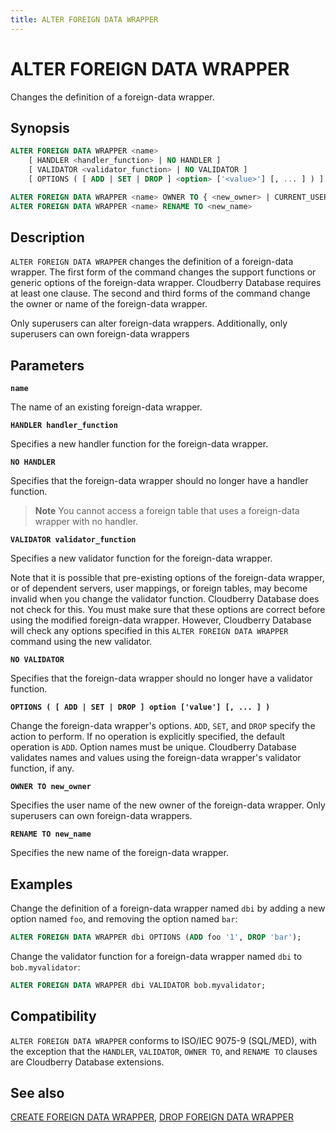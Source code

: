 ```yaml
---
title: ALTER FOREIGN DATA WRAPPER
---
```


# ALTER FOREIGN DATA WRAPPER

Changes the definition of a foreign-data wrapper.

## Synopsis

```sql
ALTER FOREIGN DATA WRAPPER <name>
    [ HANDLER <handler_function> | NO HANDLER ]
    [ VALIDATOR <validator_function> | NO VALIDATOR ]
    [ OPTIONS ( [ ADD | SET | DROP ] <option> ['<value>'] [, ... ] ) ]

ALTER FOREIGN DATA WRAPPER <name> OWNER TO { <new_owner> | CURRENT_USER | SESSION_USER }
ALTER FOREIGN DATA WRAPPER <name> RENAME TO <new_name>
```

## Description

`ALTER FOREIGN DATA WRAPPER` changes the definition of a foreign-data wrapper. The first form of the command changes the support functions or generic options of the foreign-data wrapper. Cloudberry Database requires at least one clause. The second and third forms of the command change the owner or name of the foreign-data wrapper.

Only superusers can alter foreign-data wrappers. Additionally, only superusers can own foreign-data wrappers

## Parameters

**`name`**

The name of an existing foreign-data wrapper.

**`HANDLER handler_function`**

Specifies a new handler function for the foreign-data wrapper.

**`NO HANDLER`**

Specifies that the foreign-data wrapper should no longer have a handler function.

> **Note** You cannot access a foreign table that uses a foreign-data wrapper with no handler.

**`VALIDATOR validator_function`**

Specifies a new validator function for the foreign-data wrapper.

Note that it is possible that pre-existing options of the foreign-data wrapper, or of dependent servers, user mappings, or foreign tables, may become invalid when you change the validator function. Cloudberry Database does not check for this. You must make sure that these options are correct before using the modified foreign-data wrapper. However, Cloudberry Database will check any options specified in this `ALTER FOREIGN DATA WRAPPER` command using the new validator.

**`NO VALIDATOR`**

Specifies that the foreign-data wrapper should no longer have a validator function.

**`OPTIONS ( [ ADD | SET | DROP ] option ['value'] [, ... ] )`**

Change the foreign-data wrapper's options. `ADD`, `SET`, and `DROP` specify the action to perform. If no operation is explicitly specified, the default operation is `ADD`. Option names must be unique. Cloudberry Database validates names and values using the foreign-data wrapper's validator function, if any.

**`OWNER TO new_owner`**

Specifies the user name of the new owner of the foreign-data wrapper. Only superusers can own foreign-data wrappers.

**`RENAME TO new_name`**

Specifies the new name of the foreign-data wrapper.

## Examples

Change the definition of a foreign-data wrapper named `dbi` by adding a new option named `foo`, and removing the option named `bar`:

```sql
ALTER FOREIGN DATA WRAPPER dbi OPTIONS (ADD foo '1', DROP 'bar');
```

Change the validator function for a foreign-data wrapper named `dbi` to `bob.myvalidator`:

```sql
ALTER FOREIGN DATA WRAPPER dbi VALIDATOR bob.myvalidator;
```

## Compatibility

`ALTER FOREIGN DATA WRAPPER` conforms to ISO/IEC 9075-9 (SQL/MED), with the exception that the `HANDLER`, `VALIDATOR`, `OWNER TO`, and `RENAME TO` clauses are Cloudberry Database extensions.

## See also

[CREATE FOREIGN DATA WRAPPER](/docs/sql-stmts/sql-stmt-create-foreign-data-wrapper.md), [DROP FOREIGN DATA WRAPPER](/docs/sql-stmts/sql-stmt-drop-foreign-data-wrapper.md)
